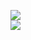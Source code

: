 [![](https://img.shields.io/badge/Made%20With-Github%20Spray-lightgrey.svg?style=for-the-badge&logo=github)](https://github.com/Annihil/github-spray#24556)  
[![](https://i.imgur.com/2DrTn0Z.gif)](https://github.com/Annihil/github-spray)